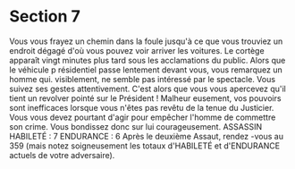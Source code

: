 # Section 7

Vous vous frayez un chemin dans la foule jusqu'à ce que vous trouviez un endroit dégagé
d'où vous pouvez voir arriver les voitures. Le cortège apparaît vingt minutes plus tard
sous les acclamations du public. Alors que le véhicule p résidentiel passe lentement
devant vous, vous remarquez un homme qui. visiblement, ne semble pas intéressé par le
spectacle. Vous suivez ses gestes attentivement. C'est alors que vous vous apercevez qu'il
tient un revolver pointé sur le Président ! Malheur eusement, vos pouvoirs sont inefficaces
lorsque vous n'êtes pas revêtu de la tenue du Justicier. Vous vous devez pourtant d'agir
pour empêcher l'homme de commettre son crime. Vous bondissez donc sur lui
courageusement.
ASSASSIN HABILETÉ : 7 ENDURANCE : 6
Après le deuxième Assaut, rendez -vous au  359  (mais notez soigneusement les totaux
d'HABILETÉ et d'ENDURANCE actuels de votre adversaire).